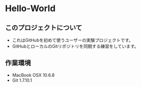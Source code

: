 Hello-World
===========

このプロジェクトについて
----------------------
* これはGitHubを初めて使うユーザーの実験プロジェクトです。
* GitHubとローカルのGitリポジトリを同期する練習をしています。

作業環境
--------
* MacBook OSX 10.6.8
* Git 1.7.10.1
